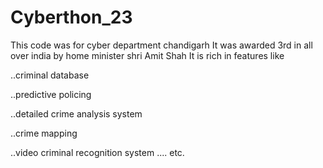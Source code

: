 # Cyberthon_23
This code was for cyber department chandigarh
It was awarded 3rd in all over india by home minister shri Amit Shah
It is rich in features like

..criminal database

..predictive policing

..detailed crime analysis system

..crime mapping

..video criminal recognition system .... etc.
